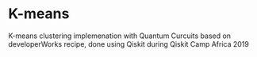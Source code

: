 # K-means
K-means clustering implemenation with Quantum Curcuits based on developerWorks recipe, done using Qiskit during Qiskit Camp Africa 2019
